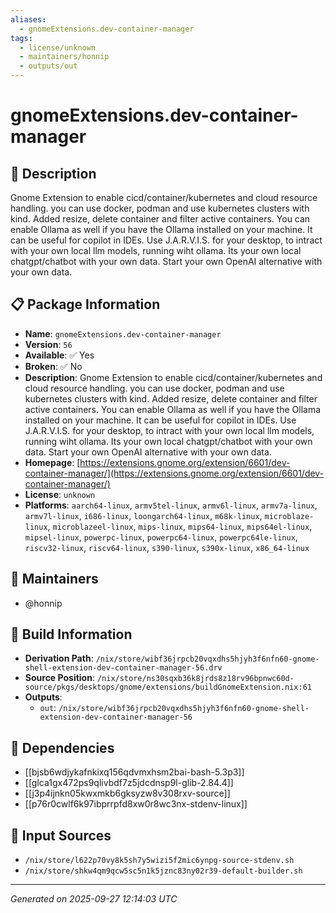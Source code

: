```yaml
---
aliases:
  - gnomeExtensions.dev-container-manager
tags:
  - license/unknown
  - maintainers/honnip
  - outputs/out
---
```


# gnomeExtensions.dev-container-manager

## 📝 Description

Gnome Extension to enable cicd/container/kubernetes and cloud resource handling. you can use docker, podman and use kubernetes clusters with kind. Added resize, delete container and filter active containers. You can enable Ollama as well if you have the Ollama installed on your machine. It can be useful for copilot in IDEs. Use J.A.R.V.I.S. for your desktop, to intract with your own local llm models, running wiht ollama. Its your own local chatgpt/chatbot with your own data. Start your own OpenAI alternative with your own data.

## 📋 Package Information

- **Name**: `gnomeExtensions.dev-container-manager`
- **Version**: `56`
- **Available**: ✅ Yes
- **Broken**: ✅ No
- **Description**: Gnome Extension to enable cicd/container/kubernetes and cloud resource handling. you can use docker, podman and use kubernetes clusters with kind. Added resize, delete container and filter active containers. You can enable Ollama as well if you have the Ollama installed on your machine. It can be useful for copilot in IDEs. Use J.A.R.V.I.S. for your desktop, to intract with your own local llm models, running wiht ollama. Its your own local chatgpt/chatbot with your own data. Start your own OpenAI alternative with your own data.
- **Homepage**: [https://extensions.gnome.org/extension/6601/dev-container-manager/](https://extensions.gnome.org/extension/6601/dev-container-manager/)
- **License**: `unknown`
- **Platforms**: `aarch64-linux`, `armv5tel-linux`, `armv6l-linux`, `armv7a-linux`, `armv7l-linux`, `i686-linux`, `loongarch64-linux`, `m68k-linux`, `microblaze-linux`, `microblazeel-linux`, `mips-linux`, `mips64-linux`, `mips64el-linux`, `mipsel-linux`, `powerpc-linux`, `powerpc64-linux`, `powerpc64le-linux`, `riscv32-linux`, `riscv64-linux`, `s390-linux`, `s390x-linux`, `x86_64-linux`
## 👥 Maintainers

- @honnip


## 🔧 Build Information

- **Derivation Path**: `/nix/store/wibf36jrpcb20vqxdhs5hjyh3f6nfn60-gnome-shell-extension-dev-container-manager-56.drv`
- **Source Position**: `/nix/store/ns30sqxb36k8jrds8z18rv96bpnwc60d-source/pkgs/desktops/gnome/extensions/buildGnomeExtension.nix:61`
- **Outputs**:
  - `out`:  `/nix/store/wibf36jrpcb20vqxdhs5hjyh3f6nfn60-gnome-shell-extension-dev-container-manager-56`

## 🔗 Dependencies

- [[bjsb6wdjykafnkixq156qdvmxhsm2bai-bash-5.3p3]]
- [[glca1gx472ps9qlivbdf7z5jdcdnsp9l-glib-2.84.4]]
- [[j3p4ijnkn05kwxmkb6gksyzw8v308rxv-source]]
- [[p76r0cwlf6k97ibprrpfd8xw0r8wc3nx-stdenv-linux]]

## 📁 Input Sources

- `/nix/store/l622p70vy8k5sh7y5wizi5f2mic6ynpg-source-stdenv.sh`
- `/nix/store/shkw4qm9qcw5sc5n1k5jznc83ny02r39-default-builder.sh`

---
*Generated on 2025-09-27 12:14:03 UTC*
